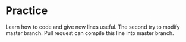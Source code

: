 # Practice
Learn how to code and give new lines useful.
The second try to modify master branch.
Pull request can compile this line into master branch.

